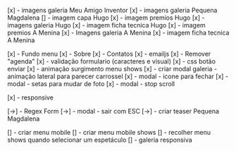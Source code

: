 [x] - imagens galeria Meu Amigo Inventor
[x] - imagens galeria Pequena Magdalena
[] - imagem capa Hugo
[x] - imagem premios Hugo
[x] - imagens galeria Hugo
[x] - imagem ficha tecnica Hugo
[x] - imagem premios A Menina
[x] - Imagens galeria A Menina
[x] - imagem ficha tecnica A Menina

[x] - Fundo menu
[x] - Sobre
[x] - Contatos
[x] - emailjs
[x] - Remover "agenda"
[x] - validação formulario (caracteres e visual)
[x] - css botão enviar
[x] - animação surgimento menu shows
[x] - criar modal galeria - animação lateral para parecer carrossel
[x] - modal - icone para fechar
[x] - modal - setas para mudar de foto
[x] - modal - stop scroll

[x] - responsive

[->] - Regex Form
[->] - modal - sair com ESC
[->] - criar teaser Pequena Magdalena

[] - criar menu mobile
[] - criar menu mobile shows
[] - recolher menu shows quando selecionar um espetáculo
[] - galeria responsiva
